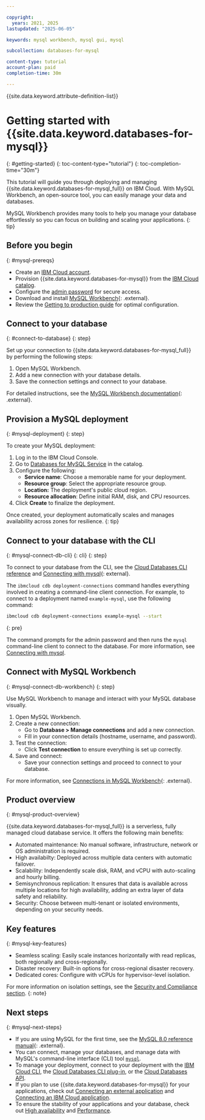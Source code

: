 ```yaml
---

copyright:
  years: 2021, 2025
lastupdated: "2025-06-05"

keywords: mysql workbench, mysql gui, mysql

subcollection: databases-for-mysql

content-type: tutorial
account-plan: paid
completion-time: 30m

---
```


{{site.data.keyword.attribute-definition-list}}

# Getting started with {{site.data.keyword.databases-for-mysql}}
{: #getting-started}
{: toc-content-type="tutorial"}
{: toc-completion-time="30m"}

This tutorial will guide you through deploying and managing {{site.data.keyword.databases-for-mysql_full}} on IBM Cloud. With MySQL Workbench, an open-source tool, you can easily manage your data and databases.

MySQL Workbench provides many tools to help you manage your database effortlessly so you can focus on building and scaling your applications.
{: tip}

## Before you begin
{: #mysql-prereqs}

- Create an [IBM Cloud account](https://cloud.ibm.com/registration).
- Provision {{site.data.keyword.databases-for-mysql}} from the [IBM Cloud catalog](https://cloud.ibm.com/catalog/services/databases-for-mysql).
- Configure the [admin password](/docs/databases-for-mysql?topic=databases-for-mysql-user-management&interface=ui#user-management-set-admin-password-ui) for secure access.
- Download and install [MySQL Workbench](https://dev.mysql.com/downloads/workbench/){: .external}.
- Review the [Getting to production guide](/docs/cloud-databases?topic=cloud-databases-getting-to-production&interface=ui) for optimal configuration.

## Connect to your database
{: #connect-to-database}
{: step}

Set up your connection to {{site.data.keyword.databases-for-mysql_full}} by performing the following steps:

1. Open MySQL Workbench.
2. Add a new connection with your database details.
3. Save the connection settings and connect to your database.

For detailed instructions, see the [MySQL Workbench documentation](https://dev.mysql.com/doc/workbench/en/wb-mysql-connections.html){: .external}.

## Provision a MySQL deployment
{: #mysql-deployment}
{: step}

To create your MySQL deployment:

1. Log in to the IBM Cloud Console.
2. Go to [Databases for MySQL Service](https://cloud.ibm.com/catalog/services/databases-for-mysql) in the catalog.
3. Configure the following:
   - **Service name**: Choose a memorable name for your deployment.
   - **Resource group**: Select the appropriate resource group.
   - **Location:** The deployment's public cloud region.
   - **Resource allocation**: Define initial RAM, disk, and CPU resources.
4. Click **Create** to finalize the deployment.

Once created, your deployment automatically scales and manages availability across zones for resilience.
{: tip}

## Connect to your database with the CLI
{: #mysql-connect-db-cli}
{: cli}
{: step}

To connect to your database from the CLI, see the [Cloud Databases CLI reference](https://cloud.ibm.com/docs/databases-cli-plugin?topic=databases-cli-plugin-cdb-reference) and [Connecting with mysql](https://dev.mysql.com/doc/workbench/en/wb-mysql-connections.html){: external}.

The `ibmcloud cdb deployment-connections` command handles everything involved in creating a command-line client connection. For example, to connect to a deployment named `example-mysql`, use the following command:

```sh
ibmcloud cdb deployment-connections example-mysql --start
```
{: pre}

The command prompts for the admin password and then runs the `mysql` command-line client to connect to the database. For more information, see [Connecting with mysql](/docs/databases-for-mysql?topic=databases-for-mysql-connecting-mysql).

## Connect with MySQL Workbench
{: #mysql-connect-db-workbench}
{: step}

Use MySQL Workbench to manage and interact with your MySQL database visually.

1. Open MySQL Workbench.
2. Create a new connection:
   - Go to **Database > Manage connections** and add a new connection.
   - Fill in your connection details (hostname, username, and password).
3. Test the connection:
   - Click **Test connection** to ensure everything is set up correctly.
4. Save and connect:
   - Save your connection settings and proceed to connect to your database.

For more information, see [Connections in MySQL Workbench](https://dev.mysql.com/doc/workbench/en/wb-mysql-connections.html){: .external}.

## Product overview
{: #mysql-product-overview}

{{site.data.keyword.databases-for-mysql_full}} is a serverless, fully managed cloud database service. It offers the following main benefits:

- Automated maintenance: No manual software, infrastructure, network or OS administration is required.
- High availabilty: Deployed across multiple data centers with automatic failover.
- Scalability: Independently scale disk, RAM, and vCPU with auto-scaling and hourly billing.
- Semisynchronous replication: It ensures that data is available across multiple locations for high availability, adding an extra layer of data safety and reliability.
- Security: Choose between multi-tenant or isolated environments, depending on your security needs.

## Key features
{: #mysql-key-features}

- Seamless scaling: Easily scale instances horizontally with read replicas, both regionally and cross-regionally.
- Disaster recovery: Built-in options for cross-regional disaster recovery.
- Dedicated cores: Configure with vCPUs for hypervisor-level isolation.

For more information on isolation settings, see the [Security and Compliance section](/docs/cloud-databases?topic=cloud-databases-manage-security-compliance).
{: note}

## Next steps
{: #mysql-next-steps}

- If you are using MySQL for the first time, see the [MySQL 8.0 reference manual](https://dev.mysql.com/doc/refman/8.0/en/){: .external}.  
- You can connect, manage your databases, and manage data with MySQL's command-line interface (CLI) tool [`mysql`](/docs/databases-for-mysql?topic=databases-for-mysql-connecting-mysql).
- To manage your deployment, connect to your deployment with the [IBM Cloud CLI](/docs/cli?topic=cli-install-ibmcloud-cli), the [Cloud Databases CLI plug-in](/docs/databases-cli-plugin?topic=databases-cli-plugin-cdb-reference), or the [Cloud Databases API](https://cloud.ibm.com/apidocs/cloud-databases-api).
- If you plan to use {{site.data.keyword.databases-for-mysql}} for your applications, check out [Connecting an external application](/docs/databases-for-mysql?topic=databases-for-mysql-external-app) and [Connecting an IBM Cloud application](/docs/databases-for-mysql?topic=databases-for-mysql-ibmcloud-app).
- To ensure the stability of your applications and your database, check out [High availability](/docs/databases-for-mysql?topic=databases-for-mysql-ha-dr) and [Performance](/docs/databases-for-mysql?topic=databases-for-mysql-performance).
